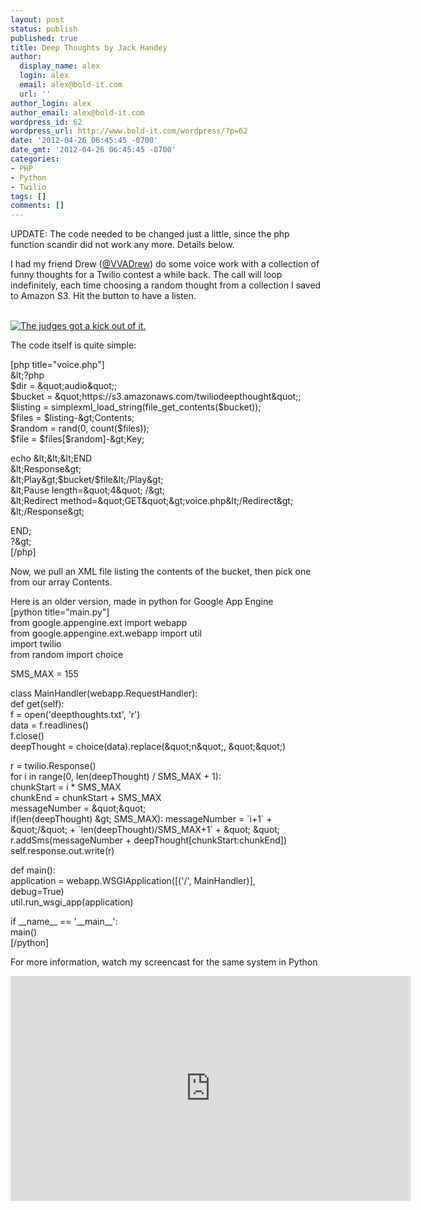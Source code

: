 ```yaml
---
layout: post
status: publish
published: true
title: Deep Thoughts by Jack Handey
author:
  display_name: alex
  login: alex
  email: alex@bold-it.com
  url: ''
author_login: alex
author_email: alex@bold-it.com
wordpress_id: 62
wordpress_url: http://www.bold-it.com/wordpress/?p=62
date: '2012-04-26 06:45:45 -0700'
date_gmt: '2012-04-26 06:45:45 -0700'
categories:
- PHP
- Python
- Twilio
tags: []
comments: []
---
```

<p>UPDATE: The code needed to be changed just a little, since the php function scandir did not work any more.  Details below.</p>
<p>I had my friend Drew (<a href="https://twitter.com/#!/VVADrew">@VVADrew</a>) do some voice work with a collection of funny thoughts for a Twilio contest a while back.  The call will loop indefinitely, each time choosing a random thought from a collection I saved to Amazon S3.  Hit the button to have a listen.</p>
<p><?php wp_c2client("APea9f479790404ae7806db3ed59ba68ce", "Deep Thought"); ?><br />
<a href="http://bold-it.com/wp-content/uploads/2012/04/10330519_707213019325421_4246844595203672680_n.jpg"><img src="http://bold-it.com/wp-content/uploads/2012/04/10330519_707213019325421_4246844595203672680_n.jpg" alt="The judges got a kick out of it." class="aligncenter size-full wp-image-449" /></a></p>
<p>The code itself is quite simple:</p>
<p>[php title="voice.php"]<br />
&amp;lt;?php<br />
$dir = &amp;quot;audio&amp;quot;;<br />
$bucket = &amp;quot;https://s3.amazonaws.com/twiliodeepthought&amp;quot;;<br />
$listing = simplexml_load_string(file_get_contents($bucket));<br />
$files = $listing-&amp;gt;Contents;<br />
$random = rand(0, count($files));<br />
$file = $files[$random]-&amp;gt;Key;</p>
<p>echo &amp;lt;&amp;lt;&amp;lt;END<br />
&amp;lt;Response&amp;gt;<br />
&amp;lt;Play&amp;gt;$bucket/$file&amp;lt;/Play&amp;gt;<br />
&amp;lt;Pause length=&amp;quot;4&amp;quot; /&amp;gt;<br />
&amp;lt;Redirect method=&amp;quot;GET&amp;quot;&amp;gt;voice.php&amp;lt;/Redirect&amp;gt;<br />
&amp;lt;/Response&amp;gt;</p>
<p>END;<br />
?&amp;gt;<br />
[/php]</p>
<p>Now, we pull an XML file listing the contents of the bucket, then pick one from our array Contents.</p>
<p>Here is an older version, made in python for Google App Engine<br />
[python title="main.py"]<br />
from google.appengine.ext import webapp<br />
from google.appengine.ext.webapp import util<br />
import twilio<br />
from random import choice</p>
<p>SMS_MAX = 155</p>
<p>class MainHandler(webapp.RequestHandler):<br />
    def get(self):<br />
        f = open('deepthoughts.txt', 'r')<br />
        data = f.readlines()<br />
        f.close()<br />
        deepThought = choice(data).replace(&amp;quot;n&amp;quot;, &amp;quot;&amp;quot;)</p>
<p>        r = twilio.Response()<br />
        for i in range(0, len(deepThought) / SMS_MAX + 1):<br />
            chunkStart = i * SMS_MAX<br />
            chunkEnd = chunkStart + SMS_MAX<br />
            messageNumber = &amp;quot;&amp;quot;<br />
            if(len(deepThought) &amp;gt; SMS_MAX): messageNumber = `i+1` + &amp;quot;/&amp;quot; + `len(deepThought)/SMS_MAX+1` + &amp;quot; &amp;quot;<br />
            r.addSms(messageNumber + deepThought[chunkStart:chunkEnd])<br />
        self.response.out.write(r)</p>
<p>def main():<br />
    application = webapp.WSGIApplication([('/', MainHandler)],<br />
                                         debug=True)<br />
    util.run_wsgi_app(application)</p>
<p>if __name__ == '__main__':<br />
    main()<br />
[/python]</p>
<p>For more information, watch my screencast for the same system in Python</p>
<p><iframe width="640" height="360" src="http://www.youtube-nocookie.com/embed/TTo4E4WuK2E" frameborder="0" allowfullscreen></iframe></p>
